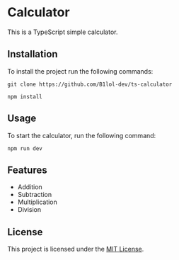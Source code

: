 # Calculator

This is a TypeScript simple calculator.

## Installation

To install the project run the following commands:

```
git clone https://github.com/B1lol-dev/ts-calculator
```

```
npm install
```

## Usage

To start the calculator, run the following command:

```
npm run dev
```

## Features

- Addition
- Subtraction
- Multiplication
- Division

## License

This project is licensed under the [MIT License](LICENSE).

